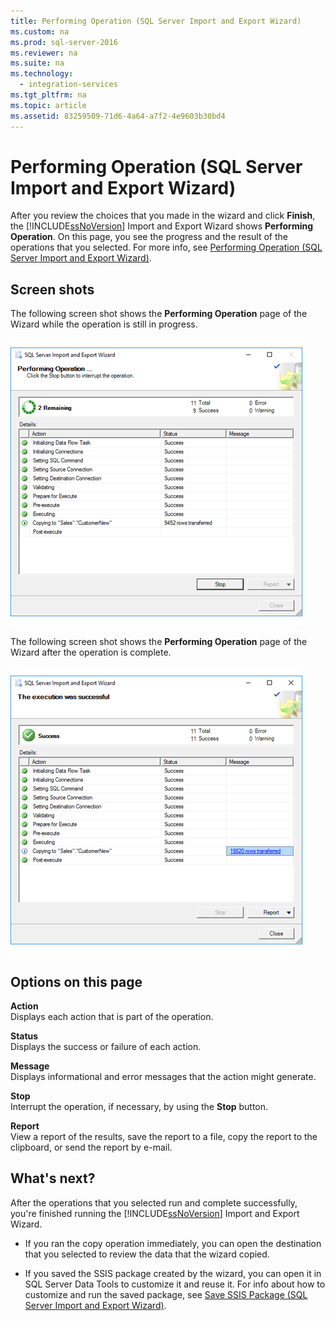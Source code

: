 ```yaml
---
title: Performing Operation (SQL Server Import and Export Wizard)
ms.custom: na
ms.prod: sql-server-2016
ms.reviewer: na
ms.suite: na
ms.technology: 
  - integration-services
ms.tgt_pltfrm: na
ms.topic: article
ms.assetid: 83259509-71d6-4a64-a7f2-4e9603b30bd4
---
```

# Performing Operation (SQL Server Import and Export Wizard)
  After you review the choices that you made in the wizard and click **Finish**, the [!INCLUDE[ssNoVersion](../../Token/Other/ssNoVersion_md.md)] Import and Export Wizard shows  **Performing Operation**. On this page, you see the progress and the result of the operations that you selected. For more info, see [Performing Operation \(SQL Server Import and Export Wizard\)](../../Topics/TopicNameNotContainA/Performing-Operation--SQL-Server-Import-and-Export-Wizard-.md).  
  
## Screen shots  
 The following screen shot shows the **Performing Operation** page of the Wizard while the operation is still in progress.  
  
 ![Performing operation page of the Import and Export Wizard](../../Images/Image/ImageNotContaina/Performing-operation1.png "Performing operation1")  
  
 The following screen shot shows the **Performing Operation** page of the Wizard after the operation is complete.  
  
 ![Performing operation page of the Import and Export Wizard](../../Images/Image/ImageNotContaina/Performing-operation2.png "Performing operation2")  
  
## Options on this page  
 **Action**  
 Displays each action that is part of the operation.  
  
 **Status**  
 Displays the success or failure of each action.  
  
 **Message**  
 Displays informational and error messages that the action might generate.  
  
 **Stop**  
 Interrupt the operation, if necessary, by using the **Stop** button.  
  
 **Report**  
 View a report of the results, save the report to a file, copy the report to the clipboard, or send the report by e\-mail.  
  
## What's next?  
 After the operations that you selected run and complete successfully, you're finished running the [!INCLUDE[ssNoVersion](../../Token/Other/ssNoVersion_md.md)] Import and Export Wizard.  
  
-   If you ran the copy operation immediately, you can open the destination that you selected to review the data that the wizard copied.  
  
-   If you saved the SSIS package created by the wizard, you can open it in SQL Server Data Tools to customize it and reuse it. For info about how to customize and run the saved package, see [Save SSIS Package &#40;SQL Server Import and Export Wizard&#41;](../../Topics/TopicNameNotContainA/Save-SSIS-Package--SQL-Server-Import-and-Export-Wizard-.md).  
  
  